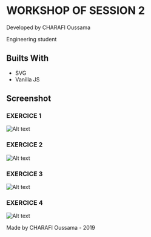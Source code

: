 # WORKSHOP OF SESSION 2


Developed by CHARAFI Oussama

Engineering student


## Builts With

* SVG
* Vanilla JS

## Screenshot
### EXERCICE 1
![Alt text](https://i.ibb.co/2YzcFPC/s2-exo1.jpg)

### EXERCICE 2
![Alt text](https://i.ibb.co/HXFF08T/s2-exo2.jpg)

### EXERCICE 3
![Alt text](https://i.ibb.co/0jzCtJc/s2-exo3.jpg)

### EXERCICE 4
![Alt text](https://i.ibb.co/WtDxfdj/s2-exo4.jpg)


Made by CHARAFI Oussama - 2019

